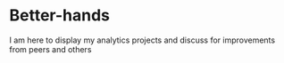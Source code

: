 # Better-hands
I am here to display my analytics projects and discuss for improvements from peers and others
